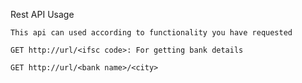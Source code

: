 Rest API Usage

    This api can used according to functionality you have requested

    GET http://url/<ifsc code>: For getting bank details

    GET http://url/<bank name>/<city>
